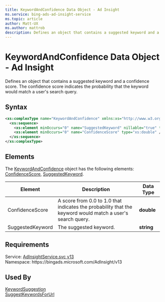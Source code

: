 ```yaml
---
title: KeywordAndConfidence Data Object - Ad Insight
ms.service: bing-ads-ad-insight-service
ms.topic: article
author: Matt-UX
ms.author: mattrob
description: Defines an object that contains a suggested keyword and a confidence score.
---
```

# KeywordAndConfidence Data Object - Ad Insight
Defines an object that contains a suggested keyword and a confidence score. The confidence score indicates the probability that the keyword would match a user's search query.

## Syntax
```xml
<xs:complexType name="KeywordAndConfidence" xmlns:xs="http://www.w3.org/2001/XMLSchema">
  <xs:sequence>
    <xs:element minOccurs="0" name="SuggestedKeyword" nillable="true" type="xs:string" />
    <xs:element minOccurs="0" name="ConfidenceScore" type="xs:double" />
  </xs:sequence>
</xs:complexType>
```

## <a name="elements"></a>Elements

The [KeywordAndConfidence](keywordandconfidence.md) object has the following elements: [ConfidenceScore](#confidencescore), [SuggestedKeyword](#suggestedkeyword).

|Element|Description|Data Type|
|-----------|---------------|-------------|
|<a name="confidencescore"></a>ConfidenceScore|A score from 0.0 to 1.0 that indicates the probability that the keyword would match a user's search query.|**double**|
|<a name="suggestedkeyword"></a>SuggestedKeyword|The suggested keyword.|**string**|

## Requirements
Service: [AdInsightService.svc v13](https://adinsight.api.bingads.microsoft.com/Api/Advertiser/AdInsight/v13/AdInsightService.svc)  
Namespace: https\://bingads.microsoft.com/AdInsight/v13  

## Used By
[KeywordSuggestion](keywordsuggestion.md)  
[SuggestKeywordsForUrl](suggestkeywordsforurl.md)  
